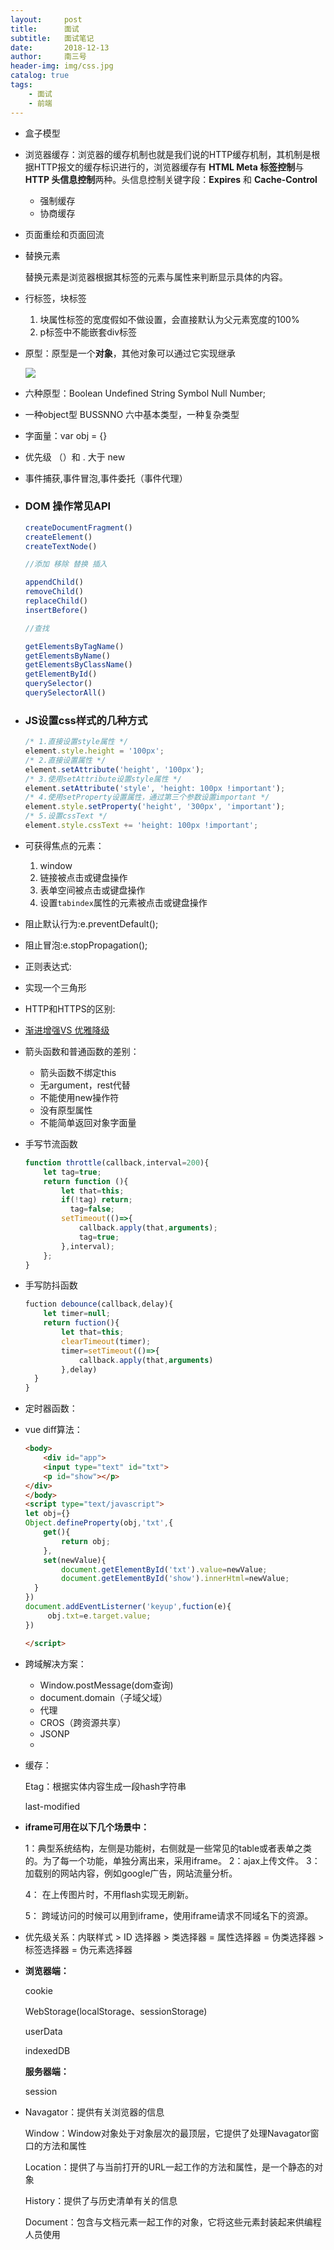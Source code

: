 ```yaml
---
layout:     post
title:      面试
subtitle:   面试笔记
date:       2018-12-13
author:     南三号
header-img: img/css.jpg
catalog: true
tags:
    - 面试
    - 前端
---
```


- 盒子模型

- 浏览器缓存：浏览器的缓存机制也就是我们说的HTTP缓存机制，其机制是根据HTTP报文的缓存标识进行的，浏览器缓存有 **HTML Meta 标签控制**与 **HTTP 头信息控制**两种。头信息控制关键字段：**Expires** 和 **Cache-Control** 

  - 强制缓存
  - 协商缓存

- 页面重绘和页面回流

- 替换元素

  替换元素是浏览器根据其标签的元素与属性来判断显示具体的内容。 

- 行标签，块标签

  1. 块属性标签的宽度假如不做设置，会直接默认为父元素宽度的100%
  2. p标签中不能嵌套div标签

- 原型：原型是一个**对象**，其他对象可以通过它实现继承 

  ![](https://segmentfault.com/img/bVmPdk)

- 六种原型：Boolean Undefined String Symbol Null Number;

- 一种object型 BUSSNNO 六中基本类型，一种复杂类型

- 字面量：var obj = {} 

- 优先级 （）和 . 大于 new

- 事件捕获,事件冒泡,事件委托（事件代理）

- ### DOM 操作常见API

  ```js
  createDocumentFragment()
  createElement()
  createTextNode()
  
  //添加 移除 替换 插入
  
  appendChild()
  removeChild()
  replaceChild()
  insertBefore()
  
  //查找
  
  getElementsByTagName()
  getElementsByName()
  getElementsByClassName()
  getElementById()
  querySelector()
  querySelectorAll()
  ```

- ### JS设置css样式的几种方式

  ```js
  /* 1.直接设置style属性 */
  element.style.height = '100px';
  /* 2.直接设置属性 */
  element.setAttribute('height', '100px');
  /* 3.使用setAttribute设置style属性 */
  element.setAttribute('style', 'height: 100px !important');
  /* 4.使用setProperty设置属性，通过第三个参数设置important */
  element.style.setProperty('height', '300px', 'important');
  /* 5.设置cssText */
  element.style.cssText += 'height: 100px !important';
  ```

- 可获得焦点的元素： 
  1. window
  2. 链接被点击或键盘操作
  3. 表单空间被点击或键盘操作
  4. 设置`tabindex`属性的元素被点击或键盘操作

- 阻止默认行为:e.preventDefault();

- 阻止冒泡:e.stopPropagation();

- 正则表达式:

- 实现一个三角形

- HTTP和HTTPS的区别:

- [渐进增强VS 优雅降级](https://www.jianshu.com/p/d313f1108862) 

- 箭头函数和普通函数的差别：

  - 箭头函数不绑定this
  - 无argument，rest代替
  - 不能使用new操作符
  - 没有原型属性
  - 不能简单返回对象字面量

- 手写节流函数

  ```js
  function throttle(callback,interval=200){
      let tag=true;
      return function (){
          let that=this;
          if(!tag) return;
         	tag=false;
          setTimeout(()=>{
              callback.apply(that,arguments);
              tag=true;
          },interval);
      };
  }
  ```

- 手写防抖函数

  ```js
  fuction debounce(callback,delay){
      let timer=null;
      return fuction(){
          let that=this;
          clearTimeout(timer);
          timer=setTimeout(()=>{
              callback.apply(that,arguments)
          },delay)
  	}
  }
  ```

- 定时器函数：

- vue diff算法：

  ```html
  <body>
      <div id="app">
      <input type="text" id="txt">
      <p id="show"></p>
  </div>
  </body>
  <script type="text/javascript">
  let obj={}
  Object.defineProperty(obj,'txt',{
      get(){
          return obj;
      },
      set(newValue){
          document.getElementById('txt').value=newValue;
          document.getElementById('show').innerHtml=newValue;
  	}
  })
  document.addEventListerner('keyup',fuction(e){
       obj.txt=e.target.value;
  })
  
  </script>
  ```

- 跨域解决方案：

  - Window.postMessage(dom查询)
  - document.domain（子域父域）
  - 代理
  - CROS（跨资源共享）
  - JSONP
  - 

- 缓存：

  Etag：根据实体内容生成一段hash字符串

  last-modified

- **iframe可用在以下几个场景中：**

  1：典型系统结构，左侧是功能树，右侧就是一些常见的table或者表单之类的。为了每一个功能，单独分离出来，采用iframe。 
  2：ajax上传文件。 
  3：加载别的网站内容，例如google广告，网站流量分析。

  4： 在上传图片时，不用flash实现无刷新。

  5： 跨域访问的时候可以用到iframe，使用iframe请求不同域名下的资源。

- 优先级关系：内联样式 > ID 选择器 > 类选择器 = 属性选择器 = 伪类选择器 > 标签选择器 = 伪元素选择器 

- **浏览器端：**

  cookie

  WebStorage(localStorage、sessionStorage)

  userData

  indexedDB

  **服务器端：**

  session

- Navagator：提供有关浏览器的信息

  Window：Window对象处于对象层次的最顶层，它提供了处理Navagator窗口的方法和属性

  Location：提供了与当前打开的URL一起工作的方法和属性，是一个静态的对象

  History：提供了与历史清单有关的信息

  Document：包含与文档元素一起工作的对象，它将这些元素封装起来供编程人员使用

